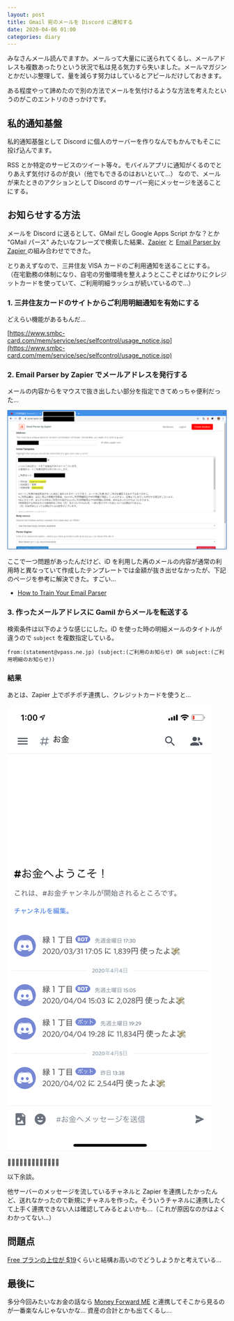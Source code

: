 ```yaml
---
layout: post
title: Gmail 宛のメールを Discord に通知する
date: 2020-04-06 01:00
categories: diary
---
```


みなさんメール読んでますか。メールって大量にに送られてくるし、メールアドレスも複数あったりという状況で私は見る気力すら失いました。メールマガジンとかだいぶ整理して、量を減らす努力はしているとアピールだけしておきます。

ある程度やって諦めたので別の方法でメールを気付けるような方法を考えたというのがこのエントリのきっかけです。

## 私的通知基盤

私的通知基盤として Discord に個人のサーバーを作りなんでもかんでもそこに投げ込んでます。

RSS とか特定のサービスのツイート等々。モバイルアプリに通知がくるのでとりあえず気付けるのが良い（他でもできるのはおいといて...）
なので、メールが来たときのアクションとして Discord のサーバー宛にメッセージを送ることにする。

## お知らせする方法

メールを Discord に送るとして、GMail だし Google Apps Script かな？とか "GMail パース" みたいなフレーズで検索した結果、[Zapier](https://zapier.com/home) と [Email Parser by Zapier ]([https://parser.zapier.com/](https://parser.zapier.com/)) の組み合わせでできた。

とりあえずなので、三井住友 VISA カードのご利用通知を送ることにする。
（在宅勤務の体制になり、自宅の労働環境を整えようとここぞとばかりにクレジットカードを使っていて、ご利用明細ラッシュが続いているので...）

### 1. 三井住友カードのサイトからご利用明細通知を有効にする

どえらい機能があるもんだ...

[https://www.smbc-card.com/mem/service/sec/selfcontrol/usage_notice.jsp](https://www.smbc-card.com/mem/service/sec/selfcontrol/usage_notice.jsp)

### 2. Email Parser by Zapier でメールアドレスを発行する

メールの内容からをマウスで抜き出したい部分を指定できてめっちゃ便利だった...

![email_parser_by_zapier.png](/assets/images/email_parser_by_zapier.png)

ここで一つ問題があったんだけど、iD を利用した再のメールの内容が通常の利用時と異なっていて作成したテンプレートでは金額が抜き出せなかったが、下記のページを参考に解決できた。すごい...

- [How to Train Your Email Parser](https://zapier.com/blog/updates/471/how-train-your-email-parser)

### 3. 作ったメールアドレスに Gamil からメールを転送する

検索条件は以下のような感じにした。iD を使った時の明細メールのタイトルが違うので `subject` を複数指定している。

```
from:(statement@vpass.ne.jp) (subject:(ご利用のお知らせ) OR subject:(ご利用明細のお知らせ))
```

### 結果

あとは、Zapier 上でポチポチ連携し、クレジットカードを使うと...

![discord.png](/assets/images/discord.png)

💸💸💸💸💸💸💸💸💸💸💸💸💸

以下余談。

他サーバーのメッセージを流しているチャネルと Zapier を連携したかったんど、送れなかったので新規にチャネルを作った。そういうチャネルに連携したくて上手く連携できない人は確認してみるとよいかも...（これが原因なのかはよくわかってない...）

## 問題点

[Free プランの上位が $19]([https://zapier.com/pricing](https://zapier.com/pricing))くらいと結構お高いのでどうしようかと考えている...

## 最後に

多分今回みたいなお金の話なら [Money Forward ME](https://moneyforward.com/) と連携してそこから見るのが一番楽なんじゃないかな...
資産の合計とかも出てくるし...
